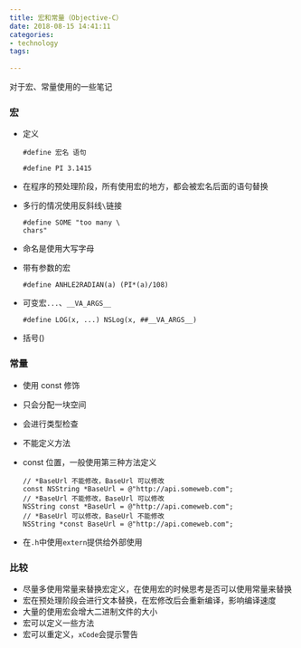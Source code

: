 ```yaml
---
title: 宏和常量（Objective-C）
date: 2018-08-15 14:41:11
categories:
- technology
tags:
 
---
```


对于宏、常量使用的一些笔记
<!--more-->
### 宏

- 定义

    ```
    #define 宏名 语句

    #define PI 3.1415
    ```
- 在程序的预处理阶段，所有使用宏的地方，都会被宏名后面的语句替换
- 多行的情况使用反斜线`\`链接

    ```
    #define SOME "too many \
    chars"
    ```
- 命名是使用大写字母
- 带有参数的宏

    ```
    #define ANHLE2RADIAN(a) (PI*(a)/108)
    ```
- 可变宏`...`、`__VA_ARGS__`

    ```
    #define LOG(x, ...) NSLog(x, ##__VA_ARGS__)
    ```
- 括号()

### 常量
- 使用 const 修饰
- 只会分配一块空间
- 会进行类型检查
- 不能定义方法
- const 位置，一般使用第三种方法定义

    ```
    // *BaseUrl 不能修改，BaseUrl 可以修改
    const NSString *BaseUrl = @"http://api.someweb.com";
    // *BaseUrl 不能修改，BaseUrl 可以修改
    NSString const *BaseUrl = @"http://api.comeweb.com";
    // *BaseUrl 可以修改，BaseUrl 不能修改
    NSString *const BaseUrl = @"http://api.comeweb.com";
    ```
- 在`.h`中使用`extern`提供给外部使用

### 比较
- 尽量多使用常量来替换宏定义，在使用宏的时候思考是否可以使用常量来替换
- 宏在预处理阶段会进行文本替换，在宏修改后会重新编译，影响编译速度
- 大量的使用宏会增大二进制文件的大小
- 宏可以定义一些方法
- 宏可以重定义，`xCode`会提示警告



